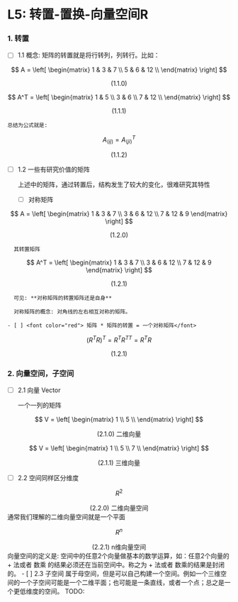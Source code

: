 # L5: 转置-置换-向量空间R

### 1. 转置 
  - [ ] 1.1 概念:
    矩阵的转置就是将行转列，列转行。比如：

  $$ 
  A =
  \left[
  \begin{matrix}
    1 & 3 & 7 \\
    5 & 6 & 12 \\
    \end{matrix}
    \right] 
  $$
  <center>(1.1.0)</center>

  $$ 
  A^T =
  \left[
  \begin{matrix}
    1 & 5 \\
    3 & 6 \\
    7 & 12 \\
    \end{matrix}
    \right] 
  $$
  <center>(1.1.1)</center>

    总结为公式就是: 

  $$ A_(ij) = A^T_(ji)$$
  <center>(1.1.2)</center>

  - [ ] 1.2 一些有研究价值的矩阵

    上述中的矩阵，通过转置后，结构发生了较大的变化，很难研究其特性
    - [ ] 对称矩阵

  $$ 
  A =
  \left[
  \begin{matrix}
    1 & 3 & 7 \\
    3 & 6 & 12 \\
    7 & 12 & 9
    \end{matrix}
    \right] 
  $$
  <center>(1.2.0)</center>

      其转置矩阵

  $$
  A^T =
  \left[
  \begin{matrix}
    1 & 3 & 7 \\
    3 & 6 & 12 \\
    7 & 12 & 9
    \end{matrix}
    \right]
  $$
  <center>(1.2.1)</center>

      可见: **对称矩阵的转置矩阵还是自身**

      对称矩阵的概念: 对角线的左右相互对称的矩阵。

    - [ ] <font color="red"> 矩阵 * 矩阵的转置 = 一个对称矩阵</font>
      
  $$ 
  (R^TR)^T = R^TR^{TT} = R^TR 
  $$
  <center>(1.2.1)</center>


### 2. 向量空间，子空间
  - [ ] 2.1 向量 Vector

    一个一列的矩阵

  $$
  V = 
  \left[
  \begin{matrix}
    1 \\
    5 \\
    \end{matrix}
    \right] 
  $$
  <center>(2.1.0) 二维向量</center>

  $$
  V = 
  \left[
  \begin{matrix}
    1 \\
    5 \\
    7 \\
    \end{matrix}
    \right] 
  $$
  <center>(2.1.1) 三维向量</center>

  - [ ] 2.2 空间同样区分维度

  $$
  R^2
  $$
  <center>(2.2.0) 二维向量空间</center>
    通常我们理解的二维向量空间就是一个平面

  $$
  R^n
  $$
  <center>(2.2.1) n维向量空间</center>
    向量空间的定义是: 空间中的任意2个向量做基本的数学运算，如：任意2个向量的 + 法或者 数乘 的结果必须还在当前空间中。称之为 + 法或者 数乘的结果是封闭的。
  - [ ] 2.3 子空间
    属于母空间，但是可以自己构建一个空间。例如一个三维空间的一个子空间可能是一个二维平面；也可能是一条直线，或者一个点；总之是一个更低维度的空间。
    TODO:

